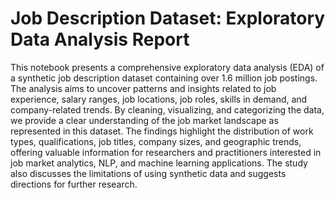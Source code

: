 # Job Description Dataset: Exploratory Data Analysis Report

This notebook presents a comprehensive exploratory data analysis (EDA) of a synthetic job description dataset containing over 1.6 million job postings. The analysis aims to uncover patterns and insights related to job experience, salary ranges, job locations, job roles, skills in demand, and company-related trends. By cleaning, visualizing, and categorizing the data, we provide a clear understanding of the job market landscape as represented in this dataset. The findings highlight the distribution of work types, qualifications, job titles, company sizes, and geographic trends, offering valuable information for researchers and practitioners interested in job market analytics, NLP, and machine learning applications. The study also discusses the limitations of using synthetic data and suggests directions for further research.


